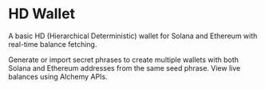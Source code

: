 # HD Wallet

A basic HD (Hierarchical Deterministic) wallet for Solana and Ethereum with real-time balance fetching.

Generate or import secret phrases to create multiple wallets with both Solana and Ethereum addresses from the same seed phrase. View live balances using Alchemy APIs.

